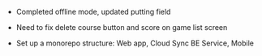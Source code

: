 - Completed offline mode, updated putting field
- Need to fix delete course button and score on game list screen

- Set up a monorepo structure: Web app, Cloud Sync BE Service, Mobile
